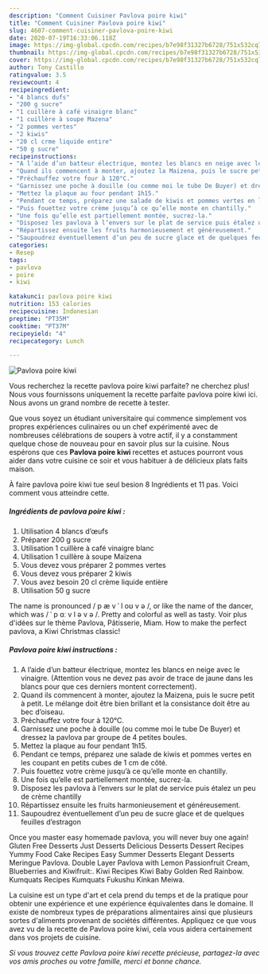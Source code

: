 ```yaml
---
description: "Comment Cuisiner Pavlova poire kiwi"
title: "Comment Cuisiner Pavlova poire kiwi"
slug: 4607-comment-cuisiner-pavlova-poire-kiwi
date: 2020-07-19T16:33:06.118Z
image: https://img-global.cpcdn.com/recipes/b7e98f31327b6728/751x532cq70/pavlova-poire-kiwi-photo-principale-de-la-recette.jpg
thumbnail: https://img-global.cpcdn.com/recipes/b7e98f31327b6728/751x532cq70/pavlova-poire-kiwi-photo-principale-de-la-recette.jpg
cover: https://img-global.cpcdn.com/recipes/b7e98f31327b6728/751x532cq70/pavlova-poire-kiwi-photo-principale-de-la-recette.jpg
author: Tony Castillo
ratingvalue: 3.5
reviewcount: 4
recipeingredient:
- "4 blancs dufs"
- "200 g sucre"
- "1 cuillère à café vinaigre blanc"
- "1 cuillère à soupe Mazena"
- "2 pommes vertes"
- "2 kiwis"
- "20 cl crme liquide entire"
- "50 g sucre"
recipeinstructions:
- "A l’aide d’un batteur électrique, montez les blancs en neige avec le vinaigre. (Attention vous ne devez pas avoir de trace de jaune dans les blancs pour que ces derniers montent correctement)."
- "Quand ils commencent à monter, ajoutez la Maizena, puis le sucre petit à petit. Le mélange doit être bien brillant et la consistance doit être au bec d’oiseau."
- "Préchauffez votre four à 120°C."
- "Garnissez une poche à douille (ou comme moi le tube De Buyer) et dressez la pavlova par groupe de 4 petites boules."
- "Mettez la plaque au four pendant 1h15."
- "Pendant ce temps, préparez une salade de kiwis et pommes vertes en les coupant en petits cubes de 1 cm de côté."
- "Puis fouettez votre crème jusqu’à ce qu’elle monte en chantilly."
- "Une fois qu’elle est partiellement montée, sucrez-la."
- "Disposez les pavlova à l’envers sur le plat de service puis étalez un peu de crème chantilly"
- "Répartissez ensuite les fruits harmonieusement et généreusement."
- "Saupoudrez éventuellement d’un peu de sucre glace et de quelques feuilles d’estragon"
categories:
- Resep
tags:
- pavlova
- poire
- kiwi

katakunci: pavlova poire kiwi 
nutrition: 153 calories
recipecuisine: Indonesian
preptime: "PT35M"
cooktime: "PT37M"
recipeyield: "4"
recipecategory: Lunch

---
```



![Pavlova poire kiwi](https://img-global.cpcdn.com/recipes/b7e98f31327b6728/751x532cq70/pavlova-poire-kiwi-photo-principale-de-la-recette.jpg)

Vous recherchez la recette pavlova poire kiwi parfaite? ne cherchez plus! Nous vous fournissons uniquement la recette parfaite pavlova poire kiwi ici. Nous avons un grand nombre de recette à tester.

Que vous soyez un étudiant universitaire qui commence simplement vos propres expériences culinaires ou un chef expérimenté avec de nombreuses célébrations de soupers à votre actif, il y a constamment quelque chose de nouveau pour en savoir plus sur la cuisine. Nous espérons que ces <strong> Pavlova poire kiwi </strong> recettes et astuces pourront vous aider dans votre cuisine ce soir et vous habituer à de délicieux plats faits maison.

<!--inarticleads1-->

À faire pavlova poire kiwi tue seul besion 8 Ingrédients et 11 pas. Voici comment vous atteindre cette.

##### Ingrédients de pavlova poire kiwi :

1. Utilisation 4 blancs d’œufs
1. Préparer 200 g sucre
1. Utilisation 1 cuillère à café vinaigre blanc
1. Utilisation 1 cuillère à soupe Maïzena
1. Vous devez vous préparer 2 pommes vertes
1. Vous devez vous préparer 2 kiwis
1. Vous avez besoin 20 cl crème liquide entière
1. Utilisation 50 g sucre


The name is pronounced / p æ v ˈ l oʊ v ə /, or like the name of the dancer, which was / ˈ p ɑː v l ə v ə /. Pretty and colorful as well as tasty. Voir plus d&#39;idées sur le thème Pavlova, Pâtisserie, Miam. How to make the perfect pavlova, a Kiwi Christmas classic! 

<!--inarticleads2-->

##### Pavlova poire kiwi instructions :

1. A l’aide d’un batteur électrique, montez les blancs en neige avec le vinaigre. (Attention vous ne devez pas avoir de trace de jaune dans les blancs pour que ces derniers montent correctement).
1. Quand ils commencent à monter, ajoutez la Maizena, puis le sucre petit à petit. Le mélange doit être bien brillant et la consistance doit être au bec d’oiseau.
1. Préchauffez votre four à 120°C.
1. Garnissez une poche à douille (ou comme moi le tube De Buyer) et dressez la pavlova par groupe de 4 petites boules.
1. Mettez la plaque au four pendant 1h15.
1. Pendant ce temps, préparez une salade de kiwis et pommes vertes en les coupant en petits cubes de 1 cm de côté.
1. Puis fouettez votre crème jusqu’à ce qu’elle monte en chantilly.
1. Une fois qu’elle est partiellement montée, sucrez-la.
1. Disposez les pavlova à l’envers sur le plat de service puis étalez un peu de crème chantilly
1. Répartissez ensuite les fruits harmonieusement et généreusement.
1. Saupoudrez éventuellement d’un peu de sucre glace et de quelques feuilles d’estragon


Once you master easy homemade pavlova, you will never buy one again! Gluten Free Desserts Just Desserts Delicious Desserts Dessert Recipes Yummy Food Cake Recipes Easy Summer Desserts Elegant Desserts Meringue Pavlova. Double Layer Pavlova with Lemon Passionfruit Cream, Blueberries and Kiwifruit:. Kiwi Recipes Kiwi Baby Golden Red Rainbow. Kumquats Recipes Kumquats Fukushu Kinkan Meiwa. 

<!--inarticleads1-->

<p>
La cuisine est un type d'art et cela prend du temps et de la pratique pour obtenir une expérience et une expérience équivalentes dans le domaine. Il existe de nombreux types de préparations alimentaires ainsi que plusieurs sortes d'aliments provenant de sociétés différentes. Appliquez ce que vous avez vu de la recette de Pavlova poire kiwi, cela vous aidera certainement dans vos projets de cuisine.
</p>

<p>
<i>Si vous trouvez cette Pavlova poire kiwi recette précieuse, partagez-la avec vos amis proches ou votre famille, merci et bonne chance.</i>
</p>
